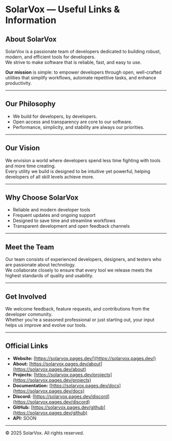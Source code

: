 # SolarVox — Useful Links & Information

## About SolarVox

SolarVox is a passionate team of developers dedicated to building robust, modern, and efficient tools for developers.  
We strive to make software that is reliable, fast, and easy to use.

**Our mission** is simple: to empower developers through open, well-crafted utilities that simplify workflows, automate repetitive tasks, and enhance productivity.

---

## Our Philosophy

- We build for developers, by developers.  
- Open access and transparency are core to our software.  
- Performance, simplicity, and stability are always our priorities.

---

## Our Vision

We envision a world where developers spend less time fighting with tools and more time creating.  
Every utility we build is designed to be intuitive yet powerful, helping developers of all skill levels achieve more.

---

## Why Choose SolarVox

- Reliable and modern developer tools  
- Frequent updates and ongoing support  
- Designed to save time and streamline workflows  
- Transparent development and open feedback channels

---

## Meet the Team

Our team consists of experienced developers, designers, and testers who are passionate about technology.  
We collaborate closely to ensure that every tool we release meets the highest standards of quality and usability.

---

## Get Involved

We welcome feedback, feature requests, and contributions from the developer community.  
Whether you’re a seasoned professional or just starting out, your input helps us improve and evolve our tools.

---

## Official Links

- **Website:** [https://solarvox.pages.dev/](https://solarvox.pages.dev/)
- **About:** [https://solarvox.pages.dev/about](https://solarvox.pages.dev/about)
- **Projects:** [https://solarvox.pages.dev/projects](https://solarvox.pages.dev/projects)
- **Documentation:** [https://solarvox.pages.dev/docs](https://solarvox.pages.dev/docs)
- **Discord:** [https://solarvox.pages.dev/discord](https://solarvox.pages.dev/discord)
- **GitHub:** [https://solarvox.pages.dev/github](https://solarvox.pages.dev/github)
- **API:** SOON
---

© 2025 SolarVox. All rights reserved.
